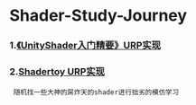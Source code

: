 # Shader-Study-Journey

### 1.[《UnityShader入门精要》URP实现](Assets/Unity%20Shaders%20Book)

### 2.[Shadertoy URP实现](Assets/Shadertoy)
     随机找一些大神的屌炸天的shader进行拙劣的模仿学习


